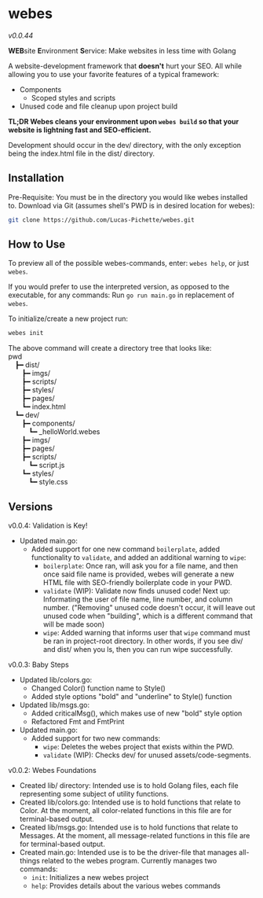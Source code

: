# webes
_v0.0.44_  

[comment]: <> (go build -o webes;git add *;git commit -m ")
  
**WEB**site **E**nvironment **S**ervice: Make websites in less time with Golang  
  
A website-development framework that **doesn't** hurt your SEO. All while 
allowing you to use your favorite features of a typical framework:  
* Components
  * Scoped styles and scripts
* Unused code and file cleanup upon project build
  
**TL;DR Webes cleans your environment upon `webes build` so that your website is lightning fast and SEO-efficient.**  
  
  
Development should occur in the dev/ directory, with the only exception being 
the index.html file in the dist/ directory.  

## Installation
Pre-Requisite: You must be in the directory you would like webes installed to.
Download via Git (assumes shell's PWD is in desired location for webes):  
```bash
git clone https://github.com/Lucas-Pichette/webes.git
```  

[comment]: <> (TODO: Add Installers for Each System)

## How to Use
To preview all of the possible webes-commands, enter:
`webes help`, or just `webes`. 
  
If you would prefer to use the interpreted version, as opposed to the 
executable, for any commands:
Run `go run main.go` in replacement of `webes`.  
  
To initialize/create a new project run:  
```bash
webes init
```  
  
The above command will create a directory tree that looks like:  
pwd  
&emsp;┣━ dist/  
&emsp;&emsp;┣━ imgs/  
&emsp;&emsp;┣━ scripts/  
&emsp;&emsp;┣━ styles/  
&emsp;&emsp;┣━ pages/  
&emsp;&emsp;┗━ index.html  
&emsp;┗━ dev/  
&emsp;&emsp;┣━ components/  
&emsp;&emsp;&emsp;┗━ _helloWorld.webes  
&emsp;&emsp;┣━ imgs/  
&emsp;&emsp;┣━ pages/  
&emsp;&emsp;┣━ scripts/  
&emsp;&emsp;&emsp;┗━ script.js  
&emsp;&emsp;┗━ styles/  
&emsp;&emsp;&emsp;┗━ style.css  

## Versions
v0.0.4: Validation is Key!
* Updated main.go:
  * Added support for one new command `boilerplate`, added functionality to `validate`, and added an additional warning to `wipe`:
    * `boilerplate`: Once ran, will ask you for a file name, and then once said file name is provided, webes will generate a new HTML file with SEO-friendly boilerplate code in your PWD.
    * `validate` (WIP): Validate now finds unused code! Next up: Informating the user of file name, line number, and column number. ("Removing" unused code doesn't occur, it will leave out unused code when "building", which is a different command that will be made soon)
    * `wipe`: Added warning that informs user that `wipe` command must be ran in project-root directory. In other words, if you see div/ and dist/ when you ls, then you can run wipe successfully.

v0.0.3: Baby Steps
* Updated lib/colors.go:
  * Changed Color() function name to Style()
  * Added style options "bold" and "underline" to Style() function
* Updated lib/msgs.go:
  * Added criticalMsg(), which makes use of new "bold" style option
  * Refactored Fmt and FmtPrint
* Updated main.go:
  * Added support for two new commands:
    * `wipe`: Deletes the webes project that exists within the PWD.
    * `validate` (WIP): Checks dev/ for unused assets/code-segments.
  

v0.0.2: Webes Foundations  
* Created lib/ directory: Intended use is to hold Golang files, each file 
    representing some subject of utility functions.
* Created lib/colors.go: Intended use is to hold functions that relate to 
    Color. At the moment, all color-related functions in this file are for 
    terminal-based output.
* Created lib/msgs.go: Intended use is to hold functions that relate to 
    Messages. At the moment, all message-related functions in this file are for 
    terminal-based output.
* Created main.go: Intended use is to be the driver-file that manages 
    all-things related to the webes program. Currently manages two commands: 
    * `init`: Initializes a new webes project
    * `help`: Provides details about the various webes commands

